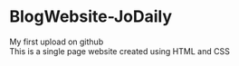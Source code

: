 # BlogWebsite-JoDaily
My first upload on github
<br>
This is a single page website created using HTML and CSS
